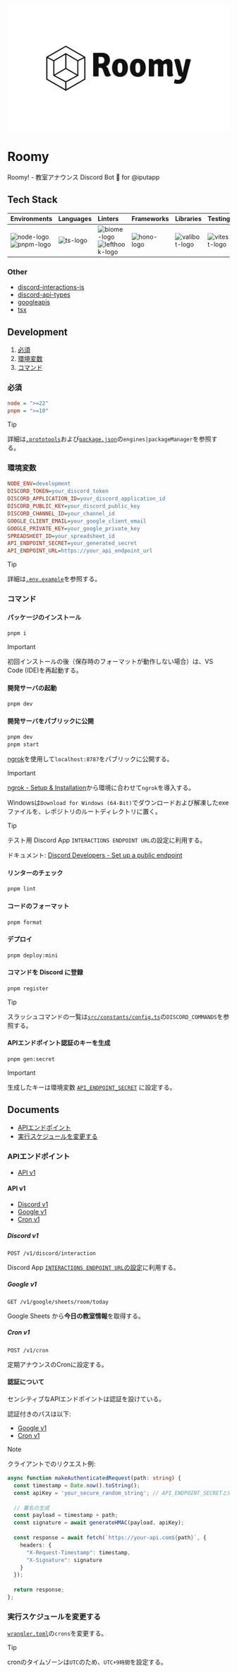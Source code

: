 ![banner](./docs/assets/roomy-banner-light.png)

# Roomy

Roomy! - 教室アナウンス Discord Bot 🥂 for @iputapp

## Tech Stack

| Environments                | Languages                  | Linters                                                                     | Frameworks   | Libraries                                                                      | Testing                             | CI/CD                 | PaaS                                                            |
| :-------------------------- | :------------------------- | :-------------------------------------------------------------------------- | :----------- | :----------------------------------------------------------------------------- | :---------------------------------- | :-------------------- | :-------------------------------------------------------------- |
| ![node-logo]<br>![pnpm-logo] | ![ts-logo] | ![biome-logo]<br>![lefthook-logo] | ![hono-logo] | ![valibot-logo] | ![vitest-logo] | ![githubactions-logo] | ![cloudflareworkers-logo]<br>![cloudflare-logo] |

[node-logo]: https://img.shields.io/badge/-Node.js-5FA04E.svg?logo=nodedotjs&style=flat&logoColor=ffffff
[pnpm-logo]: https://img.shields.io/badge/-pnpm-F69220.svg?logo=pnpm&style=flat&logoColor=ffffff
[biome-logo]: https://img.shields.io/badge/-Biome-60A5FA.svg?logo=biome&style=flat&logoColor=ffffff
[lefthook-logo]: https://img.shields.io/badge/-Lefthook-FF1E1E.svg?logo=lefthook&style=flat&logoColor=ffffff
[ts-logo]: https://img.shields.io/badge/-TypeScript-3178C6.svg?logo=typescript&style=flat&logoColor=ffffff
[sass-logo]: https://img.shields.io/badge/-Sass-CC6699.svg?logo=sass&style=flat&logoColor=ffffff
[hono-logo]: https://img.shields.io/badge/-Hono-E36002.svg?logo=hono&style=flat&logoColor=ffffff
[react-logo]: https://img.shields.io/badge/-React-61DAFB.svg?logo=react&style=flat&logoColor=525252
[tailwind-logo]: https://img.shields.io/badge/-Tailwind%20CSS-06B6D4.svg?logo=tailwindcss&style=flat&logoColor=ffffff
[valibot-logo]: https://img.shields.io/badge/🤖-Valibot-54AEFF.svg?logo=&style=flat&logoColor=ffffff&labelColor=54AEFF
[vitest-logo]: https://img.shields.io/badge/-Vitest-6E9F18.svg?logo=vitest&style=flat&logoColor=ffffff
[githubactions-logo]: https://img.shields.io/badge/-GitHub%20Actions-2088FF.svg?logo=githubactions&style=flat&logoColor=ffffff
[cloudflareworkers-logo]: https://img.shields.io/badge/-Cloudflare%20Workers-F38020.svg?logo=cloudflareworkers&style=flat&logoColor=ffffff
[cloudflare-logo]: https://img.shields.io/badge/-Cloudflare-F38020.svg?logo=cloudflare&style=flat&logoColor=ffffff

### Other

- [discord-interactions-js](https://github.com/discord/discord-interactions-js)
- [discord-api-types](https://github.com/discordjs/discord-api-types)
- [googleapis](https://github.com/googleapis/google-api-nodejs-client)
- [tsx](https://github.com/privatenumber/tsx)

## Development

1. [必須](#必須)
2. [環境変数](#環境変数)
3. [コマンド](#コマンド)

### 必須

```ini
node = ">=22"
pnpm = ">=10"
```

> [!TIP]
>
> 詳細は[`.prototools`](./.prototools)および[`package.json`](./package.json)の`engines|packageManager`を参照する。

### 環境変数

```ini
NODE_ENV=development
DISCORD_TOKEN=your_discord_token
DISCORD_APPLICATION_ID=your_discord_application_id
DISCORD_PUBLIC_KEY=your_discord_public_key
DISCORD_CHANNEL_ID=your_channel_id
GOOGLE_CLIENT_EMAIL=your_google_client_email
GOOGLE_PRIVATE_KEY=your_google_private_key
SPREADSHEET_ID=your_spreadsheet_id
API_ENDPOINT_SECRET=your_generated_secret
API_ENDPOINT_URL=https://your_api_endpoint_url
```

> [!TIP]
>
> 詳細は[`.env.example`](./.env.example)を参照する。

### コマンド

#### パッケージのインストール

```sh
pnpm i
```

> [!IMPORTANT]
>
> 初回インストールの後（保存時のフォーマットが動作しない場合）は、VS Code (IDE)を再起動する。

#### 開発サーバの起動

```sh
pnpm dev
```

#### 開発サーバをパブリックに公開

```sh
pnpm dev
pnpm start
```

[ngrok](https://ngrok.com)を使用して`localhost:8787`をパブリックに公開する。

> [!IMPORTANT]
>
> [ngrok - Setup & Installation](https://dashboard.ngrok.com/get-started/setup)から環境に合わせて`ngrok`を導入する。
>
> Windowsは`Download for Windows (64-Bit)`でダウンロードおよび解凍したexeファイルを、レポジトリのルートディレクトリに置く。

> [!TIP]
>
> テスト用 Discord App `INTERACTIONS ENDPOINT URL`の設定に利用する。
>
> ドキュメント: [Discord Developers - Set up a public endpoint](https://discord.com/developers/docs/quick-start/getting-started#step-3-handling-interactivity)

#### リンターのチェック

```sh
pnpm lint
```

#### コードのフォーマット

```sh
pnpm format
```

#### デプロイ

```sh
pnpm deploy:mini
```

#### コマンドを Discord に登録

```sh
pnpm register
```

> [!TIP]
>
> スラッシュコマンドの一覧は[`src/constants/config.ts`](./src/constants/config.ts)の`DISCORD_COMMANDS`を参照する。

#### APIエンドポイント認証のキーを生成

```sh
pnpm gen:secret
```

> [!IMPORTANT]
>
> 生成したキーは環境変数 [`API_ENDPOINT_SECRET`](#環境変数) に設定する。

## Documents

- [APIエンドポイント](#apiエンドポイント)
- [実行スケジュールを変更する](#実行スケジュールを変更する)

### APIエンドポイント

- [API v1](#api-v1)

#### API v1

- [Discord v1](#discord-v1)
- [Google v1](#google-v1)
- [Cron v1](#cron-v1)

##### Discord v1

```
POST /v1/discord/interaction
```

Discord App [`INTERACTIONS ENDPOINT URL`の設定](https://discord.com/developers/docs/quick-start/getting-started#adding-an-interaction-endpoint-url)に利用する。

##### Google v1

```
GET /v1/google/sheets/room/today
```

Google Sheets から**今日の教室情報**を取得する。

##### Cron v1

```
POST /v1/cron
```

定期アナウンスのCronに設定する。

#### 認証について

センシティブなAPIエンドポイントは認証を設けている。

認証付きのパスは以下:

- [Google v1](#google-v1)
- [Cron v1](#cron-v1)

> [!NOTE]
>
> クライアントでのリクエスト例:
>
> ```ts
> async function makeAuthenticatedRequest(path: string) {
>   const timestamp = Date.now().toString();
>   const apiKey = 'your_secure_random_string'; // API_ENDPOINT_SECRETと同じ値
>
>   // 署名の生成
>   const payload = timestamp + path;
>   const signature = await generateHMAC(payload, apiKey);
>
>   const response = await fetch(`https://your-api.com${path}`, {
>     headers: {
>       "X-Request-Timestamp": timestamp,
>       "X-Signature": signature
>     }
>   });
>
>   return response;
> };
> ```

### 実行スケジュールを変更する

[`wrangler.toml`](./wrangler.toml)の`crons`を変更する。

> [!TIP]
>
> cronのタイムゾーンは`UTC`のため、`UTC+9時間`を設定する。
